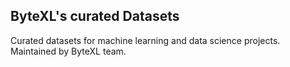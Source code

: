 ## ByteXL's curated Datasets
Curated datasets for machine learning and data science projects. Maintained by ByteXL team.